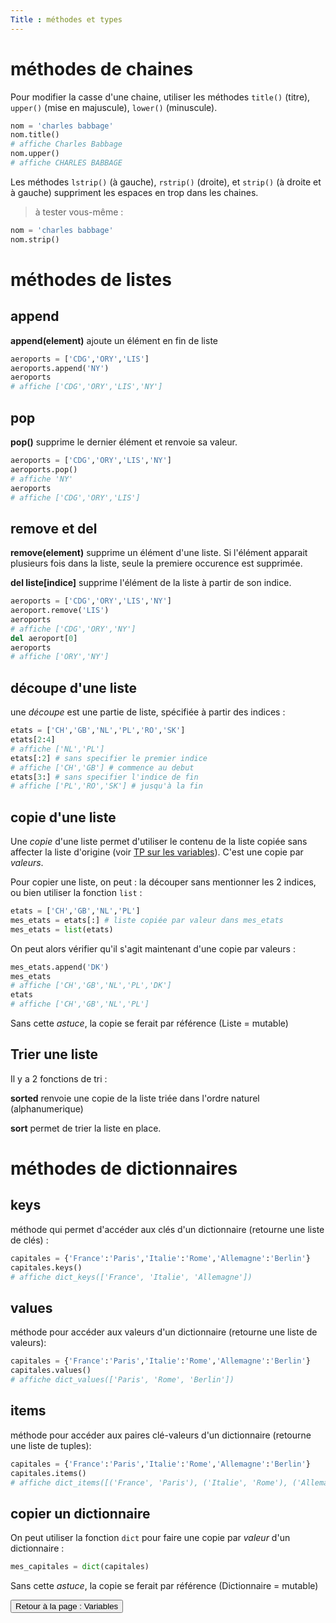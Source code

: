 ```yaml
---
Title : méthodes et types
---
```


# méthodes de chaines

Pour modifier la casse d'une chaine, utiliser les méthodes `title()` (titre), `upper()` (mise en majuscule), `lower()` (minuscule).

```python
nom = 'charles babbage'
nom.title()
# affiche Charles Babbage
nom.upper()
# affiche CHARLES BABBAGE
```

Les méthodes `lstrip()` (à gauche), `rstrip()` (droite), et `strip()` (à droite et à gauche) suppriment les espaces en trop dans les chaines.

> à tester vous-même : 

```python
nom = 'charles babbage'
nom.strip()
```

# méthodes de listes
## append
**append(element)** ajoute un élément en fin de liste
```python
aeroports = ['CDG','ORY','LIS']
aeroports.append('NY')
aeroports
# affiche ['CDG','ORY','LIS','NY']
```
## pop
**pop()** supprime le dernier élément et renvoie sa valeur.
```python
aeroports = ['CDG','ORY','LIS','NY']
aeroports.pop()
# affiche 'NY'
aeroports
# affiche ['CDG','ORY','LIS']
```

## remove et del
**remove(element)** supprime un élément d'une liste. Si l'élément apparait plusieurs fois dans la liste, seule la premiere occurence est supprimée.

**del liste[indice]** supprime l'élément de la liste à partir de son indice.

```python
aeroports = ['CDG','ORY','LIS','NY']
aeroport.remove('LIS')
aeroports
# affiche ['CDG','ORY','NY']
del aeroport[0]
aeroports
# affiche ['ORY','NY']
```
## découpe d'une liste
une *découpe* est une partie de liste, spécifiée à partir des indices : 
```python
etats = ['CH','GB','NL','PL','RO','SK']
etats[2:4]
# affiche ['NL','PL']
etats[:2] # sans specifier le premier indice
# affiche ['CH','GB'] # commence au debut
etats[3:] # sans specifier l'indice de fin
# affiche ['PL','RO','SK'] # jusqu'à la fin
```
## copie d'une liste
Une *copie* d'une liste permet d'utiliser le contenu de la liste copiée sans affecter la liste d'origine (voir [TP sur les variables](../page3/)). C'est une copie par *valeurs*.

Pour copier une liste, on peut : la découper sans mentionner les 2 indices, ou bien utiliser la fonction `list` : 
```python
etats = ['CH','GB','NL','PL']
mes_etats = etats[:] # liste copiée par valeur dans mes_etats
mes_etats = list(etats)
```
On peut alors vérifier qu'il s'agit maintenant d'une copie par valeurs : 
```python
mes_etats.append('DK')
mes_etats
# affiche ['CH','GB','NL','PL','DK']
etats
# affiche ['CH','GB','NL','PL']
```

Sans cette *astuce*, la copie se ferait par référence (Liste = mutable)

## Trier une liste
Il y a 2 fonctions de tri : 

**sorted** renvoie une copie de la liste triée dans l'ordre naturel (alphanumerique)

**sort** permet de trier la liste en place.

# méthodes de dictionnaires
## keys
méthode qui permet d'accéder aux clés d'un dictionnaire (retourne une liste de clés) :
```python
capitales = {'France':'Paris','Italie':'Rome','Allemagne':'Berlin'}
capitales.keys()
# affiche dict_keys(['France', 'Italie', 'Allemagne'])
``` 
## values
méthode pour accéder aux valeurs d'un dictionnaire (retourne une liste de valeurs):
```python
capitales = {'France':'Paris','Italie':'Rome','Allemagne':'Berlin'}
capitales.values()
# affiche dict_values(['Paris', 'Rome', 'Berlin'])
```
## items
méthode pour accéder aux paires clé-valeurs d'un dictionnaire (retourne une liste de tuples):

```python
capitales = {'France':'Paris','Italie':'Rome','Allemagne':'Berlin'}
capitales.items()
# affiche dict_items([('France', 'Paris'), ('Italie', 'Rome'), ('Allemagne', 'Berlin')])
```

## copier un dictionnaire
On peut utiliser la fonction `dict` pour faire une copie par *valeur* d'un dictionnaire : 

```python
mes_capitales = dict(capitales)
```

Sans cette *astuce*, la copie se ferait par référence (Dictionnaire = mutable)

<input type="button" class="btn btn-lg" value="Retour à la page : Variables" onclick="window.location.href = '../page1/'">


